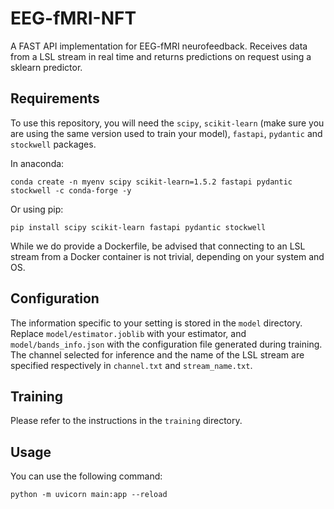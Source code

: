 # EEG-fMRI-NFT

A FAST API implementation for EEG-fMRI neurofeedback. Receives data from a LSL stream in real time and returns predictions on request using a sklearn predictor. 

## Requirements
To use this repository, you will need the ``scipy``, ``scikit-learn`` (make sure you are using the same version used to train your model), ``fastapi``, ``pydantic`` and ``stockwell`` packages.

In anaconda:
```
conda create -n myenv scipy scikit-learn=1.5.2 fastapi pydantic stockwell -c conda-forge -y
```

Or using pip:

```
pip install scipy scikit-learn fastapi pydantic stockwell
```

While we do provide a Dockerfile, be advised that connecting to an LSL stream from a Docker container is not trivial, depending on your system and OS.
## Configuration
The information specific to your setting is stored in the ``model`` directory.
Replace ``model/estimator.joblib`` with your estimator, and ``model/bands_info.json`` with the configuration file generated during training.
The channel selected for inference and the name of the LSL stream are specified respectively in ``channel.txt`` and ``stream_name.txt``.

## Training

Please refer to the instructions in the ``training`` directory.

## Usage
You can use the following command:
```
python -m uvicorn main:app --reload
```
